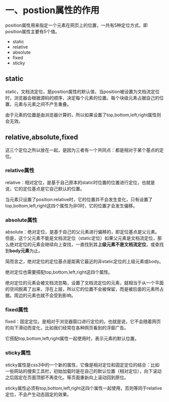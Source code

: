 # 一、postion属性的作用

position属性用来指定一个元素在网页上的位置，一共有5种定位方式，即position属性主要有5个值。

* static
* relative
* absolute
* fixed
* sticky


## static

static，文档流定位，是position属性的默认值，当position被设置为文档流定位时，浏览器会根据源码的顺序，决定每个元素的位置。每个块级元素占据自己的位置，元素与元素之间不产生重叠。

由于元素的位置是由浏览器计算的，所以如果设置了top,bottom,left,right属性则会无效。

## relative,absolute,fixed

这三个定位之所以放在一起，是因为三者有一个共同点：都是相对于某个基点的定位。

### relative属性

relative：相对定位，是基于自己原本的static时位置的位置进行定位，也就是说，它的定位基点是它自己默认的位置。

当元素只设置了position:relative时，它的位置并不会发生变化，只有设置了top,bottom,left,right这四个属性为非0时，它的位置才会发生偏移。

### absolute属性

absolute：绝对定位，是基于自己的父元素进行偏移的，即定位基点是父元素。但是，这个父元素不能是文档流定位（static定位）如果父元素是文档流定位，那么绝对定位的元素会继续向上查找，一直找到其**上级元素不是文档流定位**，或查找到**body元素**为止。

简而言之，绝对定位的定位基点是距离它最近的非static定位的上级元素或body。

绝对定位也需要搭配top,bottom,left,right这四个属性。

绝对定位的元素会被文档流忽略，设置了文档流定位的元素，就相当于从一个平面的空间脱离了出来，浮在上层，所以它的位置不会被保留，而是被后面的元素所占据。周边的元素也就不会受到影响。

### fixed属性

fixed：固定定位。是相对于浏览器窗口进行定位的。也就是说，它不会随着网页的向下滑动而变化，比如我们经常在各种网页看到的浮窗广告。


它搭配top,bottom,left,right属性一起使用时，表示元素的默认位置。


### sticky属性

sticky属性是css3中的一个新的属性，它像是相对定位和固定定位的结合：比如一些网站的搜索工具栏，初始加载时是在自己的默认位置（相对定位），向下滚动之后固定在页面顶部不再变化。等页面重新向上滚动回到原位。

sticky属性必须有top,bottom,left,right这四个属性一起使用，否则等同于relative定位，不会产生动态固定的效果。







